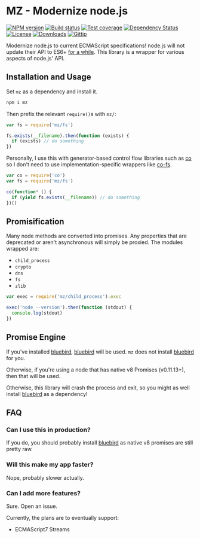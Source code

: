 
# MZ - Modernize node.js

[![NPM version][npm-image]][npm-url]
[![Build status][travis-image]][travis-url]
[![Test coverage][coveralls-image]][coveralls-url]
[![Dependency Status][david-image]][david-url]
[![License][license-image]][license-url]
[![Downloads][downloads-image]][downloads-url]
[![Gittip][gittip-image]][gittip-url]

Modernize node.js to current ECMAScript specifications!
node.js will not update their API to ES6+ [for a while](https://github.com/joyent/node/issues/7549).
This library is a wrapper for various aspects of node.js' API.

## Installation and Usage

Set `mz` as a dependency and install it.

```bash
npm i mz
```

Then prefix the relevant `require()`s with `mz/`:

```js
var fs = require('mz/fs')

fs.exists(__filename).then(function (exists) {
  if (exists) // do something
})
```

Personally, I use this with generator-based control flow libraries such as [co](https://github.com/visionmedia/co) so I don't need to use implementation-specific wrappers like [co-fs](https://github.com/visionmedia/co-fs).

```js
var co = require('co')
var fs = require('mz/fs')

co(function* () {
  if (yield fs.exists(__filename)) // do something
})()
```

## Promisification

Many node methods are converted into promises.
Any properties that are deprecated or aren't asynchronous will simply be proxied.
The modules wrapped are:

- `child_process`
- `crypto`
- `dns`
- `fs`
- `zlib`

```js
var exec = require('mz/child_process').exec

exec('node --version').then(function (stdout) {
  console.log(stdout)
})
```

## Promise Engine

If you've installed [bluebird][bluebird],
[bluebird][bluebird] will be used.
`mz` does not install [bluebird][bluebird] for you.

Otherwise, if you're using a node that has native v8 Promises (v0.11.13+),
then that will be used.

Otherwise, this library will crash the process and exit,
so you might as well install [bluebird][bluebird] as a dependency!

## FAQ

### Can I use this in production?

If you do, you should probably install [bluebird][bluebird] as
native v8 promises are still pretty raw.

### Will this make my app faster?

Nope, probably slower actually.

### Can I add more features?

Sure.
Open an issue.

Currently, the plans are to eventually support:

- ECMAScript7 Streams

[bluebird]: https://github.com/petkaantonov/bluebird

[npm-image]: https://img.shields.io/npm/v/mz.svg?style=flat-square
[npm-url]: https://npmjs.org/package/mz
[github-tag]: http://img.shields.io/github/tag/normalize/mz.svg?style=flat-square
[github-url]: https://github.com/normalize/mz/tags
[travis-image]: https://img.shields.io/travis/normalize/mz.svg?style=flat-square
[travis-url]: https://travis-ci.org/normalize/mz
[coveralls-image]: https://img.shields.io/coveralls/normalize/mz.svg?style=flat-square
[coveralls-url]: https://coveralls.io/r/normalize/mz?branch=master
[david-image]: http://img.shields.io/david/normalize/mz.svg?style=flat-square
[david-url]: https://david-dm.org/normalize/mz
[license-image]: http://img.shields.io/npm/l/mz.svg?style=flat-square
[license-url]: LICENSE.md
[downloads-image]: http://img.shields.io/npm/dm/mz.svg?style=flat-square
[downloads-url]: https://npmjs.org/package/mz
[gittip-image]: https://img.shields.io/gittip/jonathanong.svg?style=flat-square
[gittip-url]: https://www.gittip.com/jonathanong/
